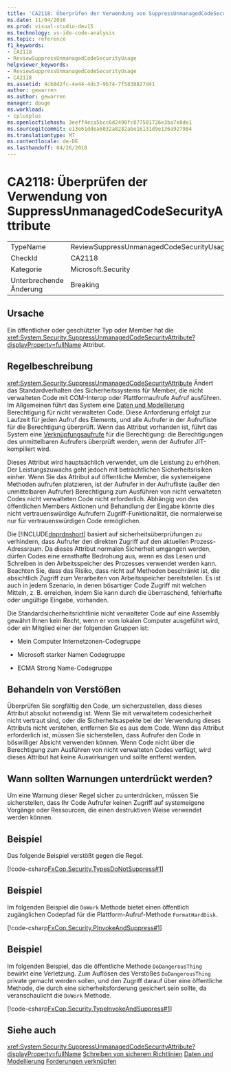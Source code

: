 ```yaml
---
title: 'CA2118: Überprüfen der Verwendung von SuppressUnmanagedCodeSecurityAttribute'
ms.date: 11/04/2016
ms.prod: visual-studio-dev15
ms.technology: vs-ide-code-analysis
ms.topic: reference
f1_keywords:
- CA2118
- ReviewSuppressUnmanagedCodeSecurityUsage
helpviewer_keywords:
- ReviewSuppressUnmanagedCodeSecurityUsage
- CA2118
ms.assetid: 4cb8d2fc-4e44-4dc3-9b74-7f5838827d41
author: gewarren
ms.author: gewarren
manager: douge
ms.workload:
- cplusplus
ms.openlocfilehash: 3eeff4eca5bcc6d2490fc077501726e3ba7e8de1
ms.sourcegitcommit: e13e61ddea6032a8282abe16131d9e136a927984
ms.translationtype: MT
ms.contentlocale: de-DE
ms.lasthandoff: 04/26/2018
---
```

# <a name="ca2118-review-suppressunmanagedcodesecurityattribute-usage"></a>CA2118: Überprüfen der Verwendung von SuppressUnmanagedCodeSecurityAttribute
|||
|-|-|
|TypeName|ReviewSuppressUnmanagedCodeSecurityUsage|
|CheckId|CA2118|
|Kategorie|Microsoft.Security|
|Unterbrechende Änderung|Breaking|

## <a name="cause"></a>Ursache
 Ein öffentlicher oder geschützter Typ oder Member hat die <xref:System.Security.SuppressUnmanagedCodeSecurityAttribute?displayProperty=fullName> Attribut.

## <a name="rule-description"></a>Regelbeschreibung
 <xref:System.Security.SuppressUnmanagedCodeSecurityAttribute> Ändert das Standardverhalten des Sicherheitssystems für Member, die nicht verwalteten Code mit COM-Interop oder Plattformaufrufe Aufruf ausführen. Im Allgemeinen führt das System eine [Daten und Modellierung](/dotnet/framework/data/index) Berechtigung für nicht verwalteten Code. Diese Anforderung erfolgt zur Laufzeit für jeden Aufruf des Elements, und alle Aufrufer in der Aufrufliste für die Berechtigung überprüft. Wenn das Attribut vorhanden ist, führt das System eine [Verknüpfungsaufrufe](/dotnet/framework/misc/link-demands) für die Berechtigung: die Berechtigungen des unmittelbaren Aufrufers überprüft werden, wenn der Aufrufer JIT-kompiliert wird.

 Dieses Attribut wird hauptsächlich verwendet, um die Leistung zu erhöhen. Der Leistungszuwachs geht jedoch mit beträchtlichen Sicherheitsrisiken einher. Wenn Sie das Attribut auf öffentliche Member, die systemeigene Methoden aufrufen platzieren, ist der Aufrufer in der Aufrufliste (außer den unmittelbaren Aufrufer) Berechtigung zum Ausführen von nicht verwalteten Codes nicht verwalteten Code nicht erforderlich. Abhängig von des öffentlichen Members Aktionen und Behandlung der Eingabe könnte dies nicht vertrauenswürdige Aufrufern Zugriff-Funktionalität, die normalerweise nur für vertrauenswürdigen Code ermöglichen.

 Die [!INCLUDE[dnprdnshort](../code-quality/includes/dnprdnshort_md.md)] basiert auf sicherheitsüberprüfungen zu verhindern, dass Aufrufer den direkten Zugriff auf den aktuellen Prozess-Adressraum. Da dieses Attribut normalen Sicherheit umgangen werden, dürfen Codes eine ernsthafte Bedrohung aus, wenn es das Lesen und Schreiben in den Arbeitsspeicher des Prozesses verwendet werden kann. Beachten Sie, dass das Risiko, dass nicht auf Methoden beschränkt ist, die absichtlich Zugriff zum Verarbeiten von Arbeitsspeicher bereitstellen. Es ist auch in jedem Szenario, in denen bösartiger Code Zugriff mit welchen Mitteln, z. B. erreichen, indem Sie kann durch die überraschend, fehlerhafte oder ungültige Eingabe, vorhanden.

 Die Standardsicherheitsrichtlinie nicht verwalteter Code auf eine Assembly gewährt Ihnen kein Recht, wenn er vom lokalen Computer ausgeführt wird, oder ein Mitglied einer der folgenden Gruppen ist:

-   Mein Computer Internetzonen-Codegruppe

-   Microsoft starker Namen Codegruppe

-   ECMA Strong Name-Codegruppe

## <a name="how-to-fix-violations"></a>Behandeln von Verstößen
 Überprüfen Sie sorgfältig den Code, um sicherzustellen, dass dieses Attribut absolut notwendig ist. Wenn Sie mit verwaltetem codesicherheit nicht vertraut sind, oder die Sicherheitsaspekte bei der Verwendung dieses Attributs nicht verstehen, entfernen Sie es aus dem Code. Wenn das Attribut erforderlich ist, müssen Sie sicherstellen, dass Aufrufer den Code in böswilliger Absicht verwenden können. Wenn Code nicht über die Berechtigung zum Ausführen von nicht verwalteten Codes verfügt, wird dieses Attribut hat keine Auswirkungen und sollte entfernt werden.

## <a name="when-to-suppress-warnings"></a>Wann sollten Warnungen unterdrückt werden?
 Um eine Warnung dieser Regel sicher zu unterdrücken, müssen Sie sicherstellen, dass Ihr Code Aufrufer keinen Zugriff auf systemeigene Vorgänge oder Ressourcen, die einen destruktiven Weise verwendet werden können.

## <a name="example"></a>Beispiel
 Das folgende Beispiel verstößt gegen die Regel.

 [!code-csharp[FxCop.Security.TypesDoNotSuppress#1](../code-quality/codesnippet/CSharp/ca2118-review-suppressunmanagedcodesecurityattribute-usage_1.cs)]

## <a name="example"></a>Beispiel
 Im folgenden Beispiel die `DoWork` Methode bietet einen öffentlich zugänglichen Codepfad für die Plattform-Aufruf-Methode `FormatHardDisk`.

 [!code-csharp[FxCop.Security.PInvokeAndSuppress#1](../code-quality/codesnippet/CSharp/ca2118-review-suppressunmanagedcodesecurityattribute-usage_2.cs)]

## <a name="example"></a>Beispiel
 Im folgenden Beispiel, das die öffentliche Methode `DoDangerousThing` bewirkt eine Verletzung. Zum Auflösen des Verstoßes `DoDangerousThing` private gemacht werden sollen, und den Zugriff darauf über eine öffentliche Methode, die durch eine sicherheitsforderung gesichert sein sollte, da veranschaulicht die `DoWork` Methode.

 [!code-csharp[FxCop.Security.TypeInvokeAndSuppress#1](../code-quality/codesnippet/CSharp/ca2118-review-suppressunmanagedcodesecurityattribute-usage_3.cs)]

## <a name="see-also"></a>Siehe auch
 <xref:System.Security.SuppressUnmanagedCodeSecurityAttribute?displayProperty=fullName> [Schreiben von sicherem Richtlinien](/dotnet/standard/security/secure-coding-guidelines) [Daten und Modellierung](/dotnet/framework/data/index) [Forderungen verknüpfen](/dotnet/framework/misc/link-demands)

